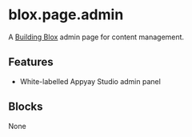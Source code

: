 # blox.page.admin

A [Building Blox](https://github.com/Building-Blox/building-blox) admin page for content management.

## Features
- White-labelled Appyay Studio admin panel

## Blocks
None